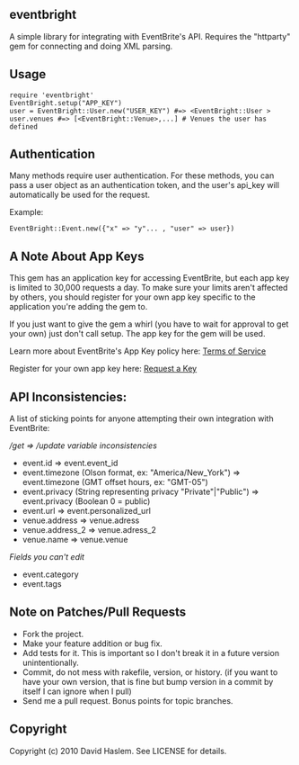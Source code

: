 eventbright
-----------

A simple library for integrating with EventBrite's API. Requires the "httparty" gem for connecting and doing XML parsing.

Usage
-----

    require 'eventbright'
    EventBright.setup("APP_KEY")
    user = EventBright::User.new("USER_KEY") #=> <EventBright::User >
    user.venues #=> [<EventBright::Venue>,...] # Venues the user has defined

Authentication
--------------
Many methods require user authentication. For these methods, you can pass a user object
as an authentication token, and the user's api_key will automatically be used for the
request. 

Example:
    
    EventBright::Event.new({"x" => "y"... , "user" => user})


A Note About App Keys
---------------------

This gem has an application key for accessing EventBrite, but each app key is limited to 30,000 requests a day. To make sure your limits aren't affected by others, you should register for your
own app key specific to the application you're adding the gem to. 

If you just want to give the gem a whirl (you have to wait for approval to get your own)
just don't call setup. The app key for the gem will be used.

Learn more about EventBrite's App Key policy here: [Terms of Service](http://www.eventbrite.com/api/terms)

Register for your own app key here: [Request a Key](http://www.eventbrite.com/api/key/)


API Inconsistencies:
--------------------

A list of sticking points for anyone attempting their own integration with EventBrite:

*/get => /update variable inconsistencies*

* event.id => event.event_id
* event.timezone (Olson format, ex: "America/New_York") => event.timezone (GMT offset hours, ex: "GMT-05")
* event.privacy (String representing privacy "Private"|"Public") => event.privacy (Boolean 0 = public)
* event.url => event.personalized_url
* venue.address => venue.adress
* venue.address_2 => venue.adress_2
* venue.name => venue.venue

*Fields you can't edit*

* event.category
* event.tags


Note on Patches/Pull Requests
-----------------------------
 
* Fork the project.
* Make your feature addition or bug fix.
* Add tests for it. This is important so I don't break it in a
  future version unintentionally.
* Commit, do not mess with rakefile, version, or history.
  (if you want to have your own version, that is fine but bump version in a commit by itself I can ignore when I pull)
* Send me a pull request. Bonus points for topic branches.

Copyright
---------

Copyright (c) 2010 David Haslem. See LICENSE for details.
